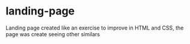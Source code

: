 # landing-page
Landing page created like an exercise to improve in HTML and CSS, the page was create seeing other similars 
